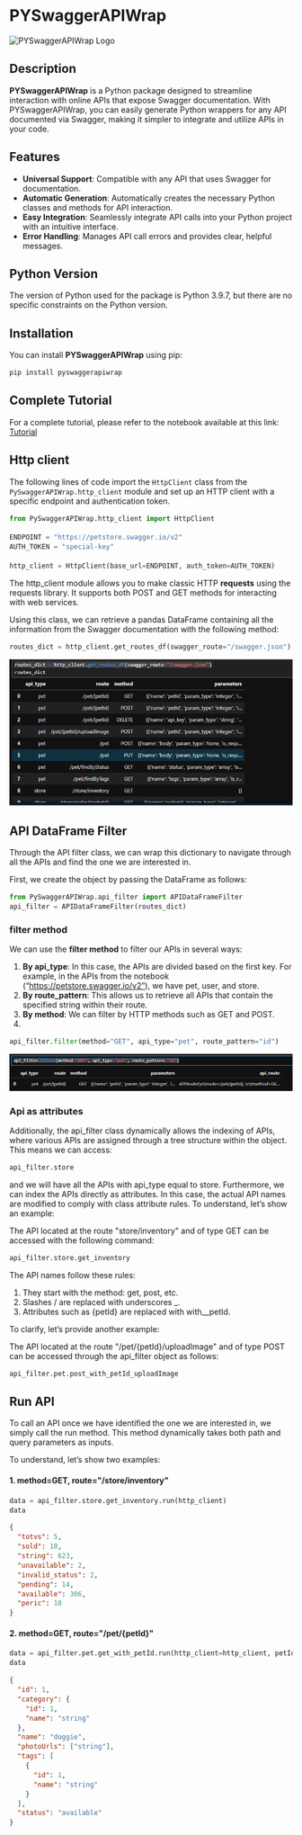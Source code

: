 
# PYSwaggerAPIWrap

![PYSwaggerAPIWrap Logo](https://raw.githubusercontent.com/KlajdiBeqiraj/PySwaggerAPIWrap/main/resources/image/logo_xsK_icon.ico) <!-- Replace with the URL of your preferred image -->

## Description

**PYSwaggerAPIWrap** is a Python package designed to streamline interaction with online APIs that expose Swagger documentation. With PYSwaggerAPIWrap, you can easily generate Python wrappers for any API documented via Swagger, making it simpler to integrate and utilize APIs in your code.

## Features

- **Universal Support**: Compatible with any API that uses Swagger for documentation.
- **Automatic Generation**: Automatically creates the necessary Python classes and methods for API interaction.
- **Easy Integration**: Seamlessly integrate API calls into your Python project with an intuitive interface.
- **Error Handling**: Manages API call errors and provides clear, helpful messages.

## Python Version

The version of Python used for the package is Python 3.9.7, but there are no specific constraints on the Python version.


## Installation

You can install **PYSwaggerAPIWrap** using pip:

```bash
pip install pyswaggerapiwrap
```

## Complete Tutorial

For a complete tutorial, please refer to the notebook available at this link: [Tutorial](https://github.com/KlajdiBeqiraj/PySwaggerAPIWrap/blob/main/notebooks/pyswaggerapi_tutorial.ipynb)


## Http client

The following lines of code import the `HttpClient` class from the `PySwaggerAPIWrap.http_client` module and set up an HTTP client with a specific endpoint and authentication token.

```python
from PySwaggerAPIWrap.http_client import HttpClient

ENDPOINT = "https://petstore.swagger.io/v2"
AUTH_TOKEN = "special-key"

http_client = HttpClient(base_url=ENDPOINT, auth_token=AUTH_TOKEN)

```

The http_client module allows you to make classic HTTP **requests** using the requests library. It supports both POST and GET methods for interacting with web services.


Using this class, we can retrieve a pandas DataFrame containing all the information from the Swagger documentation with the following method:
```python
routes_dict = http_client.get_routes_df(swagger_route="/swagger.json")
```
![get_routes_df](https://github.com/KlajdiBeqiraj/PySwaggerAPIWrap/blob/main/resources/image/get_routes_df.png?raw=true)

## API DataFrame Filter
Through the API filter class, we can wrap this dictionary to navigate through all the APIs and find the one we are interested in.

First, we create the object by passing the DataFrame as follows:
```python
from PySwaggerAPIWrap.api_filter import APIDataFrameFilter
api_filter = APIDataFrameFilter(routes_dict)
```

### filter method
We can use the **filter method** to filter our APIs in several ways:

1. **By api_type**: In this case, the APIs are divided based on the first key. For example, in the APIs from the notebook (“https://petstore.swagger.io/v2”), we have pet, user, and store.
2. **By route_pattern**: This allows us to retrieve all APIs that contain the specified string within their route.
3. **By method**: We can filter by HTTP methods such as GET and POST.
4. 
```python
api_filter.filter(method="GET", api_type="pet", route_pattern="id")
```
![get_routes_df](https://github.com/KlajdiBeqiraj/PySwaggerAPIWrap/blob/main/resources/image/filter_method.png?raw=true)


### Api as attributes
Additionally, the api_filter class dynamically allows the indexing of APIs, where various APIs are assigned through a tree structure within the object. This means we can access:
```python
api_filter.store
```

and we will have all the APIs with api_type equal to store. Furthermore, we can index the APIs directly as attributes. In this case, the actual API names are modified to comply with class attribute rules. To understand, let’s show an example:

The API located at the route "store/inventory" and of type GET can be accessed with the following command:
```python
api_filter.store.get_inventory
```
The API names follow these rules:

1. They start with the method: get, post, etc.
2. Slashes / are replaced with underscores _.
3. Attributes such as {petId} are replaced with with__petId.

To clarify, let’s provide another example:

The API located at the route "/pet/{petId}/uploadImage" and of type POST can be accessed through the api_filter object as follows:
```python
api_filter.pet.post_with_petId_uploadImage
```

## Run API 
To call an API once we have identified the one we are interested in, we simply call the run method. This method dynamically takes both path and query parameters as inputs.

To understand, let’s show two examples:
#### 1. method=GET, route="/store/inventory"
```python
data = api_filter.store.get_inventory.run(http_client)
data
```
```json
{
  "totvs": 5,
  "sold": 10,
  "string": 623,
  "unavailable": 2,
  "invalid_status": 2,
  "pending": 14,
  "available": 306,
  "peric": 18
}

```
#### 2. method=GET, route="/pet/{petId}"

```python
data = api_filter.pet.get_with_petId.run(http_client=http_client, petId=1)
data
```
```json
{
  "id": 1,
  "category": {
    "id": 1,
    "name": "string"
  },
  "name": "doggie",
  "photoUrls": ["string"],
  "tags": [
    {
      "id": 1,
      "name": "string"
    }
  ],
  "status": "available"
}


```




